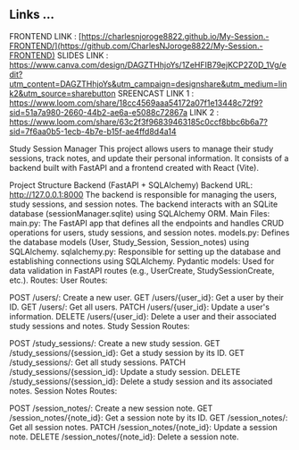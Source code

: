 ## Links ...
FRONTEND LINK : [https://charlesnjoroge8822.github.io/My-Session.-FRONTEND/](https://github.com/CharlesNJoroge8822/My-Session.-FRONTEND)
SLIDES LINK : https://www.canva.com/design/DAGZTHhjoYs/1ZeHFIB79ejKCP2Z0D_1Vg/edit?utm_content=DAGZTHhjoYs&utm_campaign=designshare&utm_medium=link2&utm_source=sharebutton
SREENCAST LINK 1 : https://www.loom.com/share/18cc4569aaa54172a07f1e13448c72f9?sid=51a7a980-2660-44b2-ae6a-e5088c72867a
          LINK 2 : https://www.loom.com/share/63c2f3f96839463185c0ccf8bbc6b6a7?sid=7f6aa0b5-1ecb-4b7e-b15f-ae4ffd8d4a14

Study Session Manager
This project allows users to manage their study sessions, track notes, and update their personal information. It consists of a backend built with FastAPI and a frontend created with React (Vite).

Project Structure
Backend (FastAPI + SQLAlchemy)
Backend URL: http://127.0.0.1:8000
The backend is responsible for managing the users, study sessions, and session notes.
The backend interacts with an SQLite database (sessionManager.sqlite) using SQLAlchemy ORM.
Main Files:
main.py: The FastAPI app that defines all the endpoints and handles CRUD operations for users, study sessions, and session notes.
models.py: Defines the database models (User, Study_Session, Session_notes) using SQLAlchemy.
sqlalchemy.py: Responsible for setting up the database and establishing connections using SQLAlchemy.
Pydantic models: Used for data validation in FastAPI routes (e.g., UserCreate, StudySessionCreate, etc.).
Routes:
User Routes:

POST /users/: Create a new user.
GET /users/{user_id}: Get a user by their ID.
GET /users/: Get all users.
PATCH /users/{user_id}: Update a user's information.
DELETE /users/{user_id}: Delete a user and their associated study sessions and notes.
Study Session Routes:

POST /study_sessions/: Create a new study session.
GET /study_sessions/{session_id}: Get a study session by its ID.
GET /study_sessions/: Get all study sessions.
PATCH /study_sessions/{session_id}: Update a study session.
DELETE /study_sessions/{session_id}: Delete a study session and its associated notes.
Session Notes Routes:

POST /session_notes/: Create a new session note.
GET /session_notes/{note_id}: Get a session note by its ID.
GET /session_notes/: Get all session notes.
PATCH /session_notes/{note_id}: Update a session note.
DELETE /session_notes/{note_id}: Delete a session note.

